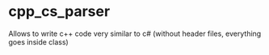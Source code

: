 # cpp_cs_parser

Allows to write c++ code very similar to c# (without header files, everything goes inside class)
